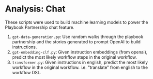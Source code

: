 # Analysis: Chat

These scripts were used to build machine learning models to power the Playbook Partnership chat feature.

1. `gpt-data-generation.py`: Use random walks through the playbook partnership and the stories generated to prompt OpenAI to build instructions.
2. `gpt-embedding-clf.py`: Given instruction embeddings (from openai), predict the most likely workflow steps in the original workflow.
3. `transformer.py`: Given instructions in english, predict the most likely workflow in the original workflow. i.e. "translate" from english to the workflow DSL.
